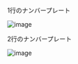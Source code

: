 1行のナンバープレート


![image](https://github.com/user-attachments/assets/1bd8b8c9-2233-46da-9a55-e2b952a0707c)



2行のナンバープレート


![image](https://github.com/user-attachments/assets/234ce86d-2806-4063-a930-9e62a6bf1a6d)




